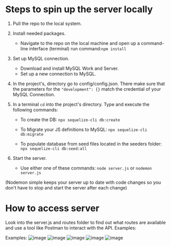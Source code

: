 # Steps to spin up the server locally

1. Pull the repo to the local system.

2. Install needed packages.

   - Navigate to the repo on the local machine and open up a command-line interface (terminal) run command:`npm install`

3. Set up MySQL connection.

   - Download and install MySQL Work and Server.
   - Set up a new connection to MySQL.

4. In the project's, directory go to config/config.json. There make sure that the parameters for the `"development": {}` match the credential of your MySQL Connection.

5. In a terminal `cd` into the project's directory. Type and execute the following commands:

   - To create the DB: `npx sequelize-cli db:create`

   - To Migrate your JS definitions to MySQL: `npx sequelize-cli db:migrate`

   - To populate database from seed files located in the seeders folder: `npx sequelize-cli db:seed:all`

6. Start the server.

   - Use either one of these commands: `node server.js` or `nodemon server.js`

(Nodemon simple keeps your server up to date with code changes so you don't have to stop and start the server after each change)

# How to access server

Look into the server.js and routes folder to find out what routes are available and use a tool like Postman to interact with the API. Examples:


Examples:
![image](https://user-images.githubusercontent.com/55215013/163691915-54da9172-a9bb-4014-ab63-c915cd3703ce.png)
![image](https://user-images.githubusercontent.com/55215013/163691926-55c3ae69-570a-4c4b-99cd-fc901a766077.png)
![image](https://user-images.githubusercontent.com/55215013/163691934-07a3feff-289e-4677-9ca5-073aea00fe14.png)
![image](https://user-images.githubusercontent.com/55215013/163691947-cd1c9e02-3f05-433d-a2fe-53e1ab703c9a.png)
![image](https://user-images.githubusercontent.com/55215013/163691957-ad322a30-ee04-4aaf-be50-16c12cd2a08c.png)
